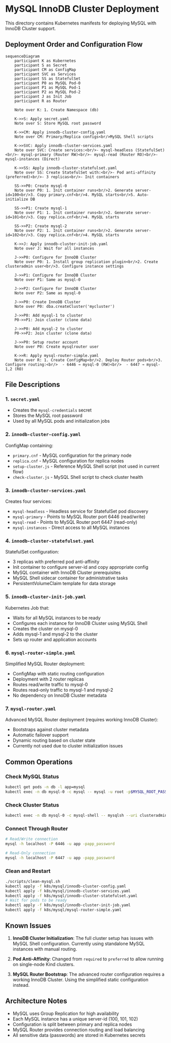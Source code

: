 # MySQL InnoDB Cluster Deployment

This directory contains Kubernetes manifests for deploying MySQL with InnoDB Cluster support.

## Deployment Order and Configuration Flow

```mermaid
sequenceDiagram
    participant K as Kubernetes
    participant S as Secret
    participant CM as ConfigMap
    participant SVC as Services
    participant SS as StatefulSet
    participant P0 as MySQL Pod-0
    participant P1 as MySQL Pod-1
    participant P2 as MySQL Pod-2
    participant J as Init Job
    participant R as Router

    Note over K: 1. Create Namespace (db)
    
    K->>S: Apply secret.yaml
    Note over S: Store MySQL root password
    
    K->>CM: Apply innodb-cluster-config.yaml
    Note over CM: Primary/Replica configs<br/>MySQL Shell scripts
    
    K->>SVC: Apply innodb-cluster-services.yaml
    Note over SVC: Create services:<br/>- mysql-headless (StatefulSet)<br/>- mysql-primary (Router RW)<br/>- mysql-read (Router RO)<br/>- mysql-instances (Direct)
    
    K->>SS: Apply innodb-cluster-statefulset.yaml
    Note over SS: Create StatefulSet with:<br/>- Pod anti-affinity (preferred)<br/>- 3 replicas<br/>- Init containers
    
    SS->>P0: Create mysql-0
    Note over P0: 1. Init container runs<br/>2. Generate server-id=100<br/>3. Copy primary.cnf<br/>4. MySQL starts<br/>5. Auto-initialize DB
    
    SS->>P1: Create mysql-1
    Note over P1: 1. Init container runs<br/>2. Generate server-id=101<br/>3. Copy replica.cnf<br/>4. MySQL starts
    
    SS->>P2: Create mysql-2
    Note over P2: 1. Init container runs<br/>2. Generate server-id=102<br/>3. Copy replica.cnf<br/>4. MySQL starts
    
    K->>J: Apply innodb-cluster-init-job.yaml
    Note over J: Wait for all instances
    
    J->>P0: Configure for InnoDB Cluster
    Note over P0: 1. Install group replication plugin<br/>2. Create clusteradmin user<br/>3. Configure instance settings
    
    J->>P1: Configure for InnoDB Cluster
    Note over P1: Same as mysql-0
    
    J->>P2: Configure for InnoDB Cluster
    Note over P2: Same as mysql-0
    
    J->>P0: Create InnoDB Cluster
    Note over P0: dba.createCluster('mycluster')
    
    J->>P0: Add mysql-1 to cluster
    P0->>P1: Join cluster (clone data)
    
    J->>P0: Add mysql-2 to cluster
    P0->>P2: Join cluster (clone data)
    
    J->>P0: Setup router account
    Note over P0: Create mysqlrouter user
    
    K->>R: Apply mysql-router-simple.yaml
    Note over R: 1. Create ConfigMap<br/>2. Deploy Router pods<br/>3. Configure routing:<br/>  - 6446 → mysql-0 (RW)<br/>  - 6447 → mysql-1,2 (RO)
```

## File Descriptions

### 1. `secret.yaml`
- Creates the `mysql-credentials` secret
- Stores the MySQL root password
- Used by all MySQL pods and initialization jobs

### 2. `innodb-cluster-config.yaml`
ConfigMap containing:
- `primary.cnf` - MySQL configuration for the primary node
- `replica.cnf` - MySQL configuration for replica nodes
- `setup-cluster.js` - Reference MySQL Shell script (not used in current flow)
- `check-cluster.js` - MySQL Shell script to check cluster health

### 3. `innodb-cluster-services.yaml`
Creates four services:
- `mysql-headless` - Headless service for StatefulSet pod discovery
- `mysql-primary` - Points to MySQL Router port 6446 (read/write)
- `mysql-read` - Points to MySQL Router port 6447 (read-only)
- `mysql-instances` - Direct access to all MySQL instances

### 4. `innodb-cluster-statefulset.yaml`
StatefulSet configuration:
- 3 replicas with preferred pod anti-affinity
- Init container to configure server-id and copy appropriate config
- MySQL container with InnoDB Cluster prerequisites
- MySQL Shell sidecar container for administrative tasks
- PersistentVolumeClaim template for data storage

### 5. `innodb-cluster-init-job.yaml`
Kubernetes Job that:
- Waits for all MySQL instances to be ready
- Configures each instance for InnoDB Cluster using MySQL Shell
- Creates the cluster on mysql-0
- Adds mysql-1 and mysql-2 to the cluster
- Sets up router and application accounts

### 6. `mysql-router-simple.yaml`
Simplified MySQL Router deployment:
- ConfigMap with static routing configuration
- Deployment with 2 router replicas
- Routes read/write traffic to mysql-0
- Routes read-only traffic to mysql-1 and mysql-2
- No dependency on InnoDB Cluster metadata

### 7. `mysql-router.yaml`
Advanced MySQL Router deployment (requires working InnoDB Cluster):
- Bootstraps against cluster metadata
- Automatic failover support
- Dynamic routing based on cluster state
- Currently not used due to cluster initialization issues

## Common Operations

### Check MySQL Status
```bash
kubectl get pods -n db -l app=mysql
kubectl exec -n db mysql-0 -c mysql -- mysql -u root -p$MYSQL_ROOT_PASSWORD -e "SELECT @@hostname"
```

### Check Cluster Status
```bash
kubectl exec -n db mysql-0 -c mysql-shell -- mysqlsh --uri clusteradmin:ClusterAdmin123!@localhost:3306 --js -e "print(JSON.stringify(dba.getCluster().status(), null, 2))"
```

### Connect Through Router
```bash
# Read/Write connection
mysql -h localhost -P 6446 -u app -papp_password

# Read-Only connection
mysql -h localhost -P 6447 -u app -papp_password
```

### Clean and Restart
```bash
./scripts/clean-mysql.sh
kubectl apply -f k8s/mysql/innodb-cluster-config.yaml
kubectl apply -f k8s/mysql/innodb-cluster-services.yaml
kubectl apply -f k8s/mysql/innodb-cluster-statefulset.yaml
# Wait for pods to be ready
kubectl apply -f k8s/mysql/innodb-cluster-init-job.yaml
kubectl apply -f k8s/mysql/mysql-router-simple.yaml
```

## Known Issues

1. **InnoDB Cluster Initialization**: The full cluster setup has issues with MySQL Shell configuration. Currently using standalone MySQL instances with manual routing.

2. **Pod Anti-Affinity**: Changed from `required` to `preferred` to allow running on single-node Kind clusters.

3. **MySQL Router Bootstrap**: The advanced router configuration requires a working InnoDB Cluster. Using the simplified static configuration instead.

## Architecture Notes

- MySQL uses Group Replication for high availability
- Each MySQL instance has a unique server-id (100, 101, 102)
- Configuration is split between primary and replica nodes
- MySQL Router provides connection routing and load balancing
- All sensitive data (passwords) are stored in Kubernetes secrets